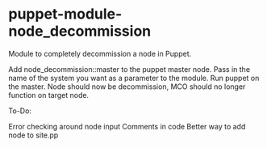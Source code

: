 puppet-module-node_decommission
===============================

Module to completely decommission a node in Puppet.

Add node_decommission::master to the puppet master node. Pass in the name of the system you want as a parameter 
to the module. Run puppet on the master. Node should now be decommission, MCO should no longer function on target node.

To-Do:

Error checking around node input
Comments in code
Better way to add node to site.pp

